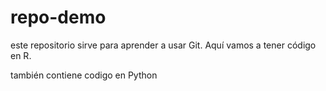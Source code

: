 # repo-demo
este repositorio sirve para aprender a usar Git. Aquí vamos a tener código en R.

también contiene codigo en Python 
